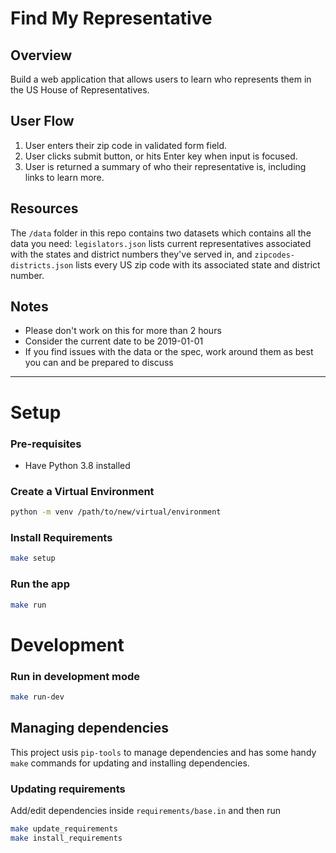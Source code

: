 # Find My Representative

## Overview

Build a web application that allows users to learn who represents them in the US House of Representatives.

## User Flow

1. User enters their zip code in validated form field.
1. User clicks submit button, or hits Enter key when input is focused.
1. User is returned a summary of who their representative is, including links to learn more.

## Resources

The `/data` folder in this repo contains two datasets which contains all the data you need: `legislators.json` lists current representatives associated with the states and district numbers they've served in, and `zipcodes-districts.json` lists every US zip code with its associated state and district number.

## Notes
- Please don't work on this for more than 2 hours
- Consider the current date to be 2019-01-01
- If you find issues with the data or the spec, work around them as best you can and be prepared to discuss

----------------------------------------
# Setup

### Pre-requisites
* Have Python 3.8 installed

### Create a Virtual Environment

```bash
python -m venv /path/to/new/virtual/environment
```

### Install Requirements
```bash
make setup
```

### Run the app
```bash
make run
```

# Development 

### Run in development mode
```bash
make run-dev
```

## Managing dependencies

This project usis `pip-tools` to manage dependencies and has some handy `make` commands for updating and installing dependencies. 
### Updating requirements

Add/edit dependencies inside `requirements/base.in` and then run
```bash
make update_requirements
make install_requirements
```
